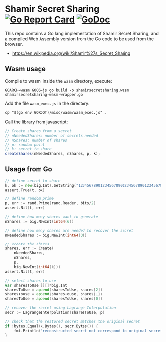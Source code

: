 # Shamir Secret Sharing [![Go Report Card](https://goreportcard.com/badge/github.com/arnaucube/shamirsecretsharing)](https://goreportcard.com/report/github.com/arnaucube/shamirsecretsharing) [![GoDoc](https://godoc.org/github.com/arnaucube/shamirsecretsharing?status.svg)](https://godoc.org/github.com/arnaucube/shamirsecretsharing)
This repo contains a Go lang implementation of Shamir Secret Sharing, and a compiled Web Assembly version from the Go code to be used from the browser.

- https://en.wikipedia.org/wiki/Shamir%27s_Secret_Sharing

## Wasm usage
Compile to wasm, inside the `wasm` directory, execute:
```
GOARCH=wasm GOOS=js go build -o shamirsecretsharing.wasm shamirsecretsharing-wasm-wrapper.go
```

Add the file `wasm_exec.js` in the directory:
```
cp "$(go env GOROOT)/misc/wasm/wasm_exec.js" .
```

Call the library from javascript:
```js
// Create shares from a secret
// nNeededShares: number of secrets needed
// nShares: number of shares
// p: random point
// k: secret to share
createShares(nNeededShares, nShares, p, k);
```

## Usage from Go
```go
// define secret to share
k, ok := new(big.Int).SetString("123456789012345678901234567890123456789012345678901234567890123456789012345678901234567890123456789012345678901234567890", 10)
assert.True(t, ok)

// define random prime
p, err := rand.Prime(rand.Reader, bits/2)
assert.Nil(t, err)

// define how many shares want to generate
nShares := big.NewInt(int64(6))

// define how many shares are needed to recover the secret
nNeededShares := big.NewInt(int64(3))

// create the shares
shares, err := Create(
	nNeededShares,
	nShares,
	p,
	big.NewInt(int64(k)))
assert.Nil(t, err)

// select shares to use
var sharesToUse [][]*big.Int
sharesToUse = append(sharesToUse, shares[2])
sharesToUse = append(sharesToUse, shares[1])
sharesToUse = append(sharesToUse, shares[0])

// recover the secret using Lagrange Interpolation
secr := LagrangeInterpolation(sharesToUse, p)

// check that the restored secret matches the original secret
if !bytes.Equal(k.Bytes(), secr.Bytes()) {
	fmt.Println("reconstructed secret not correspond to original secret")
}
```
